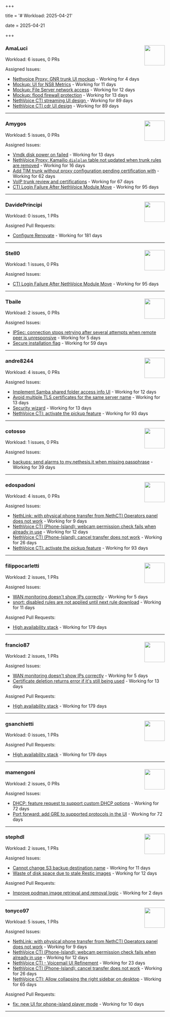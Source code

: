 +++

title = '# Workload: 2025-04-21'

date = 2025-04-21

+++

### AmaLuci <img src='https://avatars.githubusercontent.com/u/166636295?v=4&s=64' width='64' height='64' style='float:right;' /> ###
Workload: 6 issues, 0 PRs


Assigned Issues:
- [Nethvoice Proxy: GNR trunk UI mockup](https://github.com/NethServer/dev/issues/7411) - Working for 4 days
- [Mockup: UI for NS8 Metrics](https://github.com/NethServer/dev/issues/7395) - Working for 11 days
- [Mockup: File Server network access](https://github.com/NethServer/dev/issues/7389) - Working for 12 days
- [Mockup: flood firewall protection](https://github.com/NethServer/nethsecurity/issues/1160) - Working for 13 days
- [NethVoice CTI streaming UI design ](https://github.com/NethServer/dev/issues/7272) - Working for 89 days
- [NethVoice CTI cdr UI design](https://github.com/NethServer/dev/issues/7271) - Working for 89 days
---

### Amygos <img src='https://avatars.githubusercontent.com/u/510232?v=4&s=64' width='64' height='64' style='float:right;' /> ###
Workload: 5 issues, 0 PRs


Assigned Issues:
- [Vmdk disk power on failed](https://github.com/NethServer/dev/issues/7380) - Working for 13 days
- [NethVoice Proxy: Kamailio `dialplan` table not updated when trunk rules are removed](https://github.com/NethServer/dev/issues/7379) - Working for 16 days
- [Add TIM trunk without proxy configuration pending certification with](https://github.com/NethServer/dev/issues/7321) - Working for 62 days
- [VoIP trunk review and certifications](https://github.com/NethServer/dev/issues/7310) - Working for 67 days
- [CTI Login Failure After NethVoice Module Move](https://github.com/NethServer/dev/issues/7258) - Working for 95 days
---

### DavidePrincipi <img src='https://avatars.githubusercontent.com/u/2920838?v=4&s=64' width='64' height='64' style='float:right;' /> ###
Workload: 0 issues, 1 PRs


Assigned Pull Requests:
- [Configure Renovate](https://github.com/NethServer/ns8-passbolt/pull/1) - Working for 181 days
---

### Stell0 <img src='https://avatars.githubusercontent.com/u/4547897?v=4&s=64' width='64' height='64' style='float:right;' /> ###
Workload: 1 issues, 0 PRs


Assigned Issues:
- [CTI Login Failure After NethVoice Module Move](https://github.com/NethServer/dev/issues/7258) - Working for 95 days
---

### Tbaile <img src='https://avatars.githubusercontent.com/u/8052641?v=4&s=64' width='64' height='64' style='float:right;' /> ###
Workload: 2 issues, 0 PRs


Assigned Issues:
- [IPSec: connection stops retrying after several attempts when remote peer is unresponsive](https://github.com/NethServer/nethsecurity/issues/1179) - Working for 5 days
- [Secure installation flag](https://github.com/NethServer/nethsecurity/issues/1088) - Working for 59 days
---

### andre8244 <img src='https://avatars.githubusercontent.com/u/4612169?v=4&s=64' width='64' height='64' style='float:right;' /> ###
Workload: 4 issues, 0 PRs


Assigned Issues:
- [Implement Samba shared folder access info UI](https://github.com/NethServer/dev/issues/7394) - Working for 12 days
- [Avoid multiple TLS certificates for the same server name](https://github.com/NethServer/dev/issues/7383) - Working for 13 days
- [Security wizard](https://github.com/NethServer/nethsecurity/issues/1157) - Working for 13 days
- [NethVoice CTI: activate the pickup feature](https://github.com/NethServer/dev/issues/7262) - Working for 93 days
---

### cotosso <img src='https://avatars.githubusercontent.com/u/7226896?v=4&s=64' width='64' height='64' style='float:right;' /> ###
Workload: 1 issues, 0 PRs


Assigned Issues:
- [backups: send alarms to my.nethesis.it when missing passphrase](https://github.com/NethServer/nethsecurity/issues/1119) - Working for 39 days
---

### edospadoni <img src='https://avatars.githubusercontent.com/u/6152486?v=4&s=64' width='64' height='64' style='float:right;' /> ###
Workload: 4 issues, 0 PRs


Assigned Issues:
- [NethLink: with physical phone transfer from NethCTI Operators panel does not work](https://github.com/NethServer/dev/issues/7403) - Working for 9 days
- [NethVoice CTI (Phone-Island): webcam permission check fails when already in use](https://github.com/NethServer/dev/issues/7393) - Working for 12 days
- [NethVoice CTI (Phone-Island): cancel transfer does not work](https://github.com/NethServer/dev/issues/7358) - Working for 26 days
- [NethVoice CTI: activate the pickup feature](https://github.com/NethServer/dev/issues/7262) - Working for 93 days
---

### filippocarletti <img src='https://avatars.githubusercontent.com/u/106798?v=4&s=64' width='64' height='64' style='float:right;' /> ###
Workload: 2 issues, 1 PRs


Assigned Issues:
- [WAN monitoring doesn't show IPs correctly](https://github.com/NethServer/nethsecurity/issues/1175) - Working for 5 days
- [snort: disabled rules are not applied until next rule download](https://github.com/NethServer/nethsecurity/issues/1165) - Working for 11 days

Assigned Pull Requests:
- [High availability stack](https://github.com/NethServer/nethsecurity/pull/871) - Working for 179 days
---

### francio87 <img src='https://avatars.githubusercontent.com/u/42090061?v=4&s=64' width='64' height='64' style='float:right;' /> ###
Workload: 2 issues, 1 PRs


Assigned Issues:
- [WAN monitoring doesn't show IPs correctly](https://github.com/NethServer/nethsecurity/issues/1175) - Working for 5 days
- [Certificate deletion returns error if it's still being used](https://github.com/NethServer/nethsecurity/issues/1156) - Working for 13 days

Assigned Pull Requests:
- [High availability stack](https://github.com/NethServer/nethsecurity/pull/871) - Working for 179 days
---

### gsanchietti <img src='https://avatars.githubusercontent.com/u/804596?v=4&s=64' width='64' height='64' style='float:right;' /> ###
Workload: 0 issues, 1 PRs


Assigned Pull Requests:
- [High availability stack](https://github.com/NethServer/nethsecurity/pull/871) - Working for 179 days
---

### mamengoni <img src='https://avatars.githubusercontent.com/u/11334228?v=4&s=64' width='64' height='64' style='float:right;' /> ###
Workload: 2 issues, 0 PRs


Assigned Issues:
- [DHCP: feature request to support custom DHCP options](https://github.com/NethServer/nethsecurity/issues/1070) - Working for 72 days
- [Port forward: add GRE to supported protocols in the UI](https://github.com/NethServer/nethsecurity/issues/1069) - Working for 72 days
---

### stephdl <img src='https://avatars.githubusercontent.com/u/3164851?v=4&s=64' width='64' height='64' style='float:right;' /> ###
Workload: 2 issues, 1 PRs


Assigned Issues:
- [Cannot change S3 backup destination name](https://github.com/NethServer/dev/issues/7397) - Working for 11 days
- [Waste of disk space due to stale Restic images](https://github.com/NethServer/dev/issues/7391) - Working for 12 days

Assigned Pull Requests:
- [Improve podman image retrieval and removal logic](https://github.com/NethServer/ns8-core/pull/867) - Working for 2 days
---

### tonyco97 <img src='https://avatars.githubusercontent.com/u/36625268?v=4&s=64' width='64' height='64' style='float:right;' /> ###
Workload: 5 issues, 1 PRs


Assigned Issues:
- [NethLink: with physical phone transfer from NethCTI Operators panel does not work](https://github.com/NethServer/dev/issues/7403) - Working for 9 days
- [NethVoice CTI (Phone-Island): webcam permission check fails when already in use](https://github.com/NethServer/dev/issues/7393) - Working for 12 days
- [NethVoice CTI - Voicemail UI Refinement](https://github.com/NethServer/dev/issues/7368) - Working for 23 days
- [NethVoice CTI (Phone-Island): cancel transfer does not work](https://github.com/NethServer/dev/issues/7358) - Working for 26 days
- [NethVoice CTI: Allow collapsing the right sidebar on desktop](https://github.com/NethServer/dev/issues/7317) - Working for 65 days

Assigned Pull Requests:
- [fix: new UI for phone-island player mode](https://github.com/nethesis/phone-island/pull/93) - Working for 10 days
---

